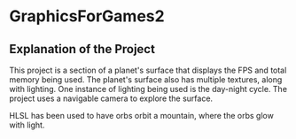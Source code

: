 # GraphicsForGames2
## Explanation of the Project
This project is a section of a planet's surface that displays the FPS and total memory being used. The planet's surface also has multiple textures, along with lighting. One instance of lighting being used is the day-night cycle. The project uses a navigable camera to explore the surface.

HLSL has been used to have orbs orbit a mountain, where the orbs glow with light.
